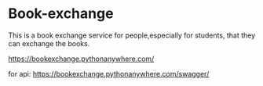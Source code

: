 # Book-exchange
This is a book exchange service for people,especially for students, that they can exchange the books.

https://bookexchange.pythonanywhere.com/

for api: https://bookexchange.pythonanywhere.com/swagger/

